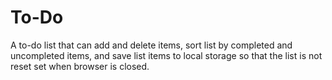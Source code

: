 # To-Do

A to-do list that can add and delete items, sort list by completed and uncompleted items, and save list items to local storage so that the list is not reset set when browser is closed.

